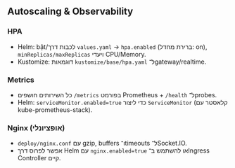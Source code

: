 ## Autoscaling & Observability

### HPA
- Helm: bật/לכבות דרך `values.yaml` → `hpa.enabled` (ברירת מחדל: on), `minReplicas/maxReplicas` ויעדי CPU/Memory.
- Kustomize: דוגמאות `kustomize/base/hpa.yaml` ל־gateway/realtime.

### Metrics
- כל השירותים חושפים `/metrics` בפורמט Prometheus + `/health` ל־probes.
- Helm: `serviceMonitor.enabled=true` כדי ליצור `ServiceMonitor` (קלאסטר עם kube-prometheus-stack).

### Nginx (אופציונלי)
- `deploy/nginx.conf` עם gzip, buffers ו־timeouts ל־Socket.IO.
- אפשר לפרוס דרך Helm עם `nginx.enabled=true` או להשתמש ב־Ingress Controller קיים.
